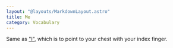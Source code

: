 ```yaml
---
layout: "@layouts/MarkdownLayout.astro"
title: Me
category: Vocabulary
---
```


Same as ["I"](../i), which is to point to your chest with your index finger.
